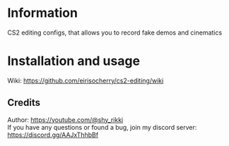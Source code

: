 # Information
CS2 editing configs, that allows you to record fake demos and cinematics  

# Installation and usage
Wiki: https://github.com/eirisocherry/cs2-editing/wiki  

## Credits
Author: https://youtube.com/@shy_rikki  
If you have any questions or found a bug, join my discord server: https://discord.gg/AAJxThhbBf  
